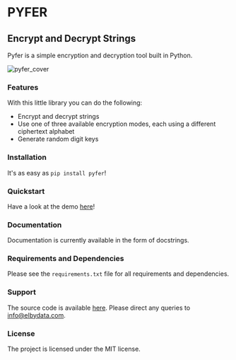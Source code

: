 # PYFER

## Encrypt and Decrypt Strings

Pyfer is a simple encryption and decryption tool built in Python. 

![pyfer_cover](aux/rm_cover.jpg)

### Features

With this little library you can do the following:

 - Encrypt and decrypt strings
 - Use one of three available encryption modes, each using a different ciphertext alphabet
 - Generate random digit keys

### Installation

It's as easy as `pip install pyfer`!

### Quickstart

Have a look at the demo [here](https://github.com/elbydata/pyfer/blob/master/demos/demo.ipynb)!

### Documentation

Documentation is currently available in the form of docstrings.

### Requirements and Dependencies

Please see the `requirements.txt` file for all requirements and dependencies.
 
### Support

The source code is available [here](https://github.com/elbydata/pyfer/tree/master/pyfer).
Please direct any queries to info@elbydata.com.

### License

The project is licensed under the MIT license.